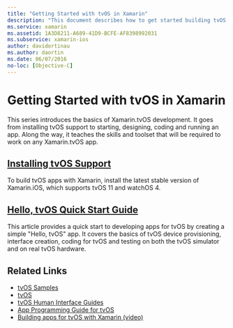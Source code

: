 ```yaml
---
title: "Getting Started with tvOS in Xamarin"
description: "This document describes how to get started building tvOS apps with Xamarin. It links to an installation guide and a quick start guide."
ms.service: xamarin
ms.assetid: 1A3D8211-A689-41D9-BCFE-AF8398992031
ms.subservice: xamarin-ios
author: davidortinau
ms.author: daortin
ms.date: 06/07/2016
no-loc: [Objective-C]
---
```


# Getting Started with tvOS in Xamarin

This series introduces the basics of Xamarin.tvOS development. It goes from installing tvOS support to starting, designing, coding and running an app. Along the way, it teaches the skills and toolset that will be required to work on any Xamarin.tvOS app.

## [Installing tvOS Support](~/ios/tvos/get-started/installation.md)

To build tvOS apps with Xamarin, install the latest stable version of Xamarin.iOS, which supports tvOS 11 and watchOS 4.

## [Hello, tvOS Quick Start Guide](~/ios/tvos/get-started/hello-tvos.md)

This article provides a quick start to developing apps for tvOS by creating a simple "Hello, tvOS" app. It covers the basics of tvOS device provisioning, interface creation, coding for tvOS and testing on both the tvOS simulator and on real tvOS hardware.

## Related Links

- [tvOS Samples](/samples/browse/?products=xamarin&term=Xamarin.iOS%2btvOS)
- [tvOS](https://developer.apple.com/tvos/)
- [tvOS Human Interface Guides](https://developer.apple.com/tvos/human-interface-guidelines/)
- [App Programming Guide for tvOS](https://developer.apple.com/library/prerelease/tvos/documentation/General/Conceptual/AppleTV_PG/)
- [Building apps for tvOS with Xamarin (video)](https://university.xamarin.com/lightninglectures/tvos-with-xamarin)
